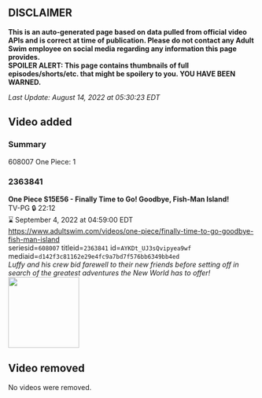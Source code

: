 ## DISCLAIMER
**This is an auto-generated page based on data pulled from official video APIs and is correct at time of publication. Please do not contact any Adult Swim employee on social media regarding any information this page provides.**  
**SPOILER ALERT: This page contains thumbnails of full episodes/shorts/etc. that might be spoilery to you. YOU HAVE BEEN WARNED.**  

_Last Update: August 14, 2022 at 05:30:23 EDT_
## Video added
### Summary
608007 One Piece: 1  
### 2363841
**One Piece S15E56 - Finally Time to Go! Goodbye, Fish-Man Island!**  
TV-PG 🔒 22:12  
⌛ September 4, 2022 at 04:59:00 EDT  
https://www.adultswim.com/videos/one-piece/finally-time-to-go-goodbye-fish-man-island  
seriesid=`608007` titleid=`2363841` id=`AYKDt_UJ3sQvipyea9wf` mediaid=`d142f3c81162e29e4fc9a7bd7f576bb6349bb4ed`  
_Luffy and his crew bid farewell to their new friends before setting off in search of the greatest adventures the New World has to offer!_  
<a href="https://media.cdn.adultswim.com/uploads/20220809/thumbnails/2_22891347164-OnePiece_573_FinallyTimeToGoGoodbyeFishManIsland.png"><img src="https://media.cdn.adultswim.com/uploads/20220809/thumbnails/2_22891347164-OnePiece_573_FinallyTimeToGoGoodbyeFishManIsland.png" height="144px" /></a>
## Video removed
No videos were removed.  
